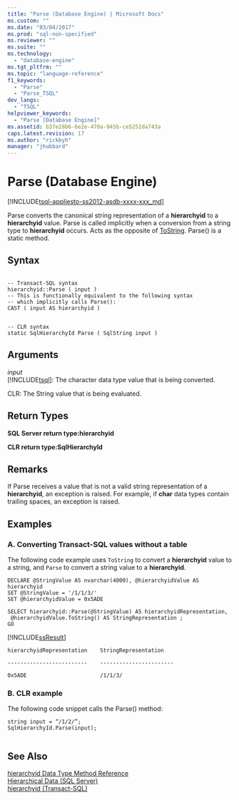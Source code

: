 ```yaml
---
title: "Parse (Database Engine) | Microsoft Docs"
ms.custom: ""
ms.date: "03/04/2017"
ms.prod: "sql-non-specified"
ms.reviewer: ""
ms.suite: ""
ms.technology: 
  - "database-engine"
ms.tgt_pltfrm: ""
ms.topic: "language-reference"
f1_keywords: 
  - "Parse"
  - "Parse_TSQL"
dev_langs: 
  - "TSQL"
helpviewer_keywords: 
  - "Parse [Database Engine]"
ms.assetid: b37e28b6-6e2e-470a-945b-ce5252da743a
caps.latest.revision: 17
ms.author: "rickbyh"
manager: "jhubbard"
---
```

# Parse (Database Engine)
[!INCLUDE[tsql-appliesto-ss2012-asdb-xxxx-xxx_md](../../relational-databases/databases/includes/tsql-appliesto-ss2012-asdb-xxxx-xxx-md.md)]

  Parse converts the canonical string representation of a **hierarchyid** to a **hierarchyid** value. Parse is called implicitly when a conversion from a string type to **hierarchyid** occurs. Acts as the opposite of [ToString](../../t-sql/data-types/tostring-database-engine.md). Parse() is a static method.  
  
## Syntax  
  
```  
  
-- Transact-SQL syntax  
hierarchyid::Parse ( input )  
-- This is functionally equivalent to the following syntax   
-- which implicitly calls Parse():  
CAST ( input AS hierarchyid )  
```  
  
```  
  
-- CLR syntax  
static SqlHierarchyId Parse ( SqlString input )   
```  
  
## Arguments  
 *input*  
 [!INCLUDE[tsql](../../a9notintoc/includes/tsql-md.md)]: The character data type value that is being converted.  
  
 CLR: The String value that is being evaluated.  
  
## Return Types  
 **SQL Server return type:hierarchyid**  
  
 **CLR return type:SqlHierarchyId**  
  
## Remarks  
 If Parse receives a value that is not a valid string representation of a **hierarchyid**, an exception is raised. For example, if **char** data types contain trailing spaces, an exception is raised.  
  
## Examples  
  
### A. Converting Transact-SQL values without a table  
 The following code example uses `ToString` to convert a **hierarchyid** value to a string, and `Parse` to convert a string value to a **hierarchyid**.  
  
```  
DECLARE @StringValue AS nvarchar(4000), @hierarchyidValue AS hierarchyid  
SET @StringValue = '/1/1/3/'  
SET @hierarchyidValue = 0x5ADE  
  
SELECT hierarchyid::Parse(@StringValue) AS hierarchyidRepresentation,  
 @hierarchyidValue.ToString() AS StringRepresentation ;  
GO  
```  
  
 [!INCLUDE[ssResult](../../relational-databases/includes/ssresult-md.md)]  
  
 `hierarchyidRepresentation    StringRepresentation`  
  
 `-------------------------    -----------------------`  
  
 `0x5ADE                       /1/1/3/`  
  
### B. CLR example  
 The following code snippet calls the Parse() method:  
  
```  
string input = “/1/2/”;  
SqlHierarchyId.Parse(input);  
  
```  
  
## See Also  
 [hierarchyid Data Type Method Reference](../../a9retired/hierarchyid-data-type-method-reference.md)   
 [Hierarchical Data &#40;SQL Server&#41;](../../relational-databases/hierarchical-data-sql-server.md)   
 [hierarchyid &#40;Transact-SQL&#41;](../../t-sql/data-types/hierarchyid-data-type-method-reference.md)  
  
  